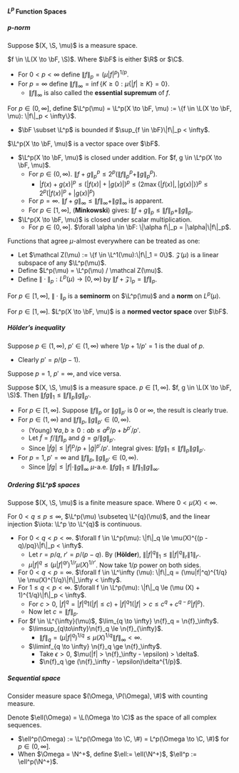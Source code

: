 #### $L^p$ Function Spaces

##### p-norm

Suppose $(X, \S, \mu)$ is a measure space.

$f \in \L(X \to \bF, \S)$. Where $\bF$ is either $\R$ or $\C$.

- For $0 < p < \infty$ define $\|f\|_{p} = (\mu |f|^p)^{1 / p}$.
- For $p = \infty$ define $\|f\|_\infty = \inf\{K \ge 0: \mu\{|f| \ge K\} = 0\}$.
  - $\|f\|_\infty$ is also called the **essential supremum** of $f$.

For $p \in (0, \infty]$, define $\L^p(\mu) = \L^p(X \to \bF, \mu) := \{f \in \L(X \to \bF, \mu): \|f\|_p < \infty\}$.

- $\bF \subset \L^p$ is bounded if $\sup_{f \in \bF}\|f\|_p < \infty$.

$\L^p(X \to \bF, \mu)$ is a vector space over $\bF$.

- $\L^p(X \to \bF, \mu)$ is closed under addition. For $f, g \in \L^p(X \to \bF, \mu)$.
  - For $p \in (0, \infty)$. $\|f+g\|_{p}^{p} \leq 2^{p}(\|f\|_{p}^{p}+\|g\|_{p}^{p})$.
    - $|f(x)+g(x)|^{p} \leq(|f(x)|+|g(x)|)^{p} \leq(2 \max \{|f(x)|,|g(x)|\})^{p}\leq 2^{p}(|f(x)|^{p}+|g(x)|^{p})$
  - For $p = \infty$. $\|f + g\|_\infty \le \|f\|_\infty + \|g\|_\infty$ is apparent.
  - For $p \in [1, \infty]$, (**Minkowski**) gives: $\|f+g\|_{p} \leq\|f\|_{p}+\|g\|_{p}$.
- $\L^p(X \to \bF, \mu)$ is closed under scalar multiplication.
  - For $p \in (0, \infty]$. $\forall \alpha \in \bF: \|\alpha f\|_p = |\alpha|\|f\|_p$.

Functions that agree $\mu$-almost everywhere can be treated as one:

- Let $\mathcal Z(\mu) := \{f \in \L^1(\mu):\|f\|_1 = 0\}$. $\mathcal Z(\mu)$ is a linear subspace of any $\L^p(\mu)$.
- Define $L^p(\mu) = \L^p(\mu) / \mathcal Z(\mu)$.
- Define $\|\cdot\|_p: L^p(\mu)\to [0, \infty)$ by $\|f + \mathcal Z\|_p = \|f\|_p$.

For $p \in [1, \infty]$, $\|\cdot \|_p$ is a **seminorm** on $\L^p(\mu)$ and a **norm** on $L^p(\mu)$. 

For $p \in [1, \infty]$. $L^p(X \to \bF, \mu)$ is a **normed vector space** over $\bF$.

##### Hölder’s inequality

Suppose $p \in (1, \infty)$, $p' \in(1, \infty)$ where $1/p + 1/p' = 1$ is the dual of $p$.

- Clearly $p' = p / (p - 1)$.

Suppose $p = 1$, $p' = \infty$, and vice versa.

Suppose $(X, \S, \mu)$ is a measure space. $p \in [1, \infty]$. $f, g \in \L(X \to \bF, \S)$. Then $\|fg\|_1 \le \|f\|_p \|g\|_{p'}$.

- For $p \in [1, \infty]$. Suppose $\|f\|_p$ or $\|g\|_{p'}$ is $0$ or $\infty$, the result is clearly true.
- For $p \in (1, \infty)$ and $\|f\|_p, \|g\|_{p'} \in (0, \infty)$.
  - (Young) $\forall a, b \ge 0: ab \le a^p / p + b^{p'} / p'$.
  - Let $\tilde f = f / \|f\|_p$ and $\tilde g = g / \|g\|_{p'}$.
  - Since $|\tilde f\tilde g| \le |\tilde f|^p/p + |\tilde g|^{p'}/p'$. Integral gives: $\|f g\|_1 \le \|f\|_p\|g\|_{p'}$.
- For $p = 1, p' = \infty$ and $\|f\|_p, \|g\|_{p'} \in (0, \infty)$.
  - Since $|f g| \le |f| \cdot \|g\|_\infty$ $\mu$-a.e. $\|f g\|_1 \le \|f\|_1 \|g\|_\infty$.

##### Ordering $\L^p$ spaces

Suppose $(X, \S, \mu)$ is a finite measure space. Where $0 < \mu(X) < \infty$.

For $0 < q \le p \le \infty$, $\L^p(\mu) \subseteq \L^{q}(\mu)$, and the linear injection $\iota: \L^p \to \L^{q}$ is continuous.

- For $0 < q < p < \infty$. $\forall f \in \L^p(\mu): \|f\|_q \le \mu(X)^{(p - q)/pq}\|f\|_p < \infty$.
  - Let $r = p / q$, $r' = p / (p - q)$. By (**Hölder**), $\||f|^q\|_1 \le \||f|^q\|_r \|1\|_{r'}$.
  - $\mu|f|^q \le (\mu |f|^{qr})^{1/r} \mu(X)^{1/r'}$. Now take $1/p$ power on both sides.
- For $0 < q < p = \infty$. $\forall f \in \L^\infty (\mu): \|f\|_q = (\mu|f|^q)^{1/q} \le \mu(X)^{1/q}\|f\|_\infty < \infty$.
- For $1 \le q < p < \infty$. $\forall f \in \L^p(\mu): \|f\|_q \le (\mu (X) + 1)^{1/q}\|f\|_p < \infty$.
  - For $c > 0$, $|f|^q = |f|^q1(|f| \le c) + |f|^q1(|f| > c \le c^q + c^{q - p}|f|^p)$.
  - Now let $c = \|f\|_p$.
- For $f \in \L^{\infty}(\mu)$, $\lim_{q \to \infty} \n{f}_q = \n{f}_\infty$.
  - $\limsup_{q\to\infty}\n{f}_q \le \n{f}_{\infty}$.
    - $\|f\|_q = (\mu|f|^q)^{1/q} \le \mu(X)^{1/q}\|f\|_\infty < \infty$.
  - $\liminf_{q \to \infty} \n{f}_q \ge \n{f}_\infty$.
    - Take $\epsilon > 0$, $\mu(|f| > \n{f}_\infty - \epsilon) > \delta$.
    - $\n{f}_q \ge (\n{f}_\infty - \epsilon)\delta^{1/p}$.


##### Sequential space

Consider measure space $(\Omega, \P(\Omega), \#)$ with counting measure.

Denote $\ell(\Omega) = \L(\Omega \to \C)$ as the space of all complex sequences.

- $\ell^p(\Omega) := \L^p(\Omega \to \C, \#) = L^p(\Omega \to \C, \#)$ for $p \in (0, \infty]$.
- When $\Omega = \N^+$, define $\ell:= \ell(\N^+)$, $\ell^p := \ell^p(\N^+)$.

